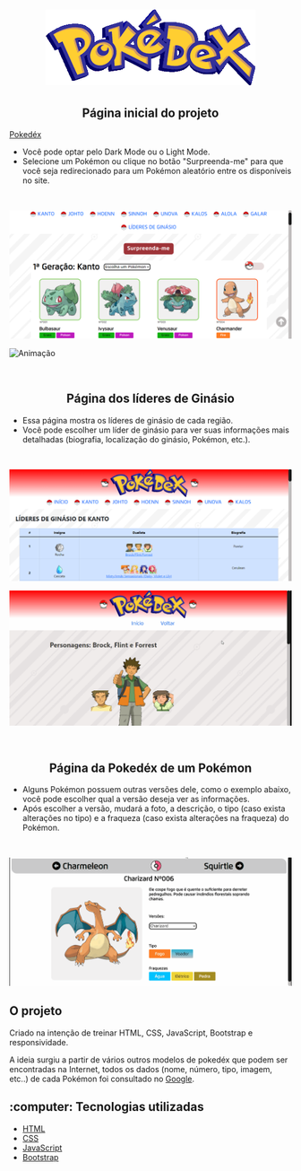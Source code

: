 <h1 align="center"> <img src="https://github.com/gabrieldemattos/pokedex/blob/main/screenshots/logo.png" alt="logo" style="zoom:100%;" /> </h1>





<h2 align="center">Página inicial do projeto</h2>

<a href="https://pokedex-one-xi.vercel.app/">Pokedéx</a>
- Você pode optar pelo Dark Mode ou o Light Mode. 
- Selecione um Pokémon ou clique no botão "Surpreenda-me" para que você seja redirecionado para um Pokémon aleatório entre os disponíveis no site.
<br>

![pagina-inicial](https://github.com/gabrieldemattos/pokedex/blob/main/screenshots/pagina-inicial.png)

![Animação](https://github.com/gabrieldemattos/pokedex/blob/main/screenshots/pag-inicial.gif)

<br>




<h2 align="center">Página dos líderes de Ginásio</h2>

- Essa página mostra os líderes de ginásio de cada região.
- Você pode escolher um líder de ginásio para ver suas informações mais detalhadas (biografia, localização do ginásio, Pokémon, etc.).
<br>

![pagina-ginasios](https://github.com/gabrieldemattos/pokedex/blob/main/screenshots/pagina-ginasios.png)

![ginasio](https://github.com/gabrieldemattos/pokedex/blob/main/screenshots/ginasio.gif)

<br>





<h2 align="center">Página da Pokedéx de um Pokémon</h2>

- Alguns Pokémon possuem outras versões dele, como o exemplo abaixo, você pode escolher qual a versão deseja ver as informações.
- Após escolher a versão, mudará a foto, a descrição, o tipo (caso exista alterações no tipo) e a fraqueza (caso exista alterações na fraqueza) do Pokémon.
<br>

![pokemon](https://github.com/gabrieldemattos/pokedex/blob/main/screenshots/pokemon.gif)



## O projeto

Criado na intenção de treinar HTML, CSS, JavaScript, Bootstrap e responsividade.

A ideia surgiu a partir de vários outros modelos de pokedéx que podem ser encontradas na Internet, todos os dados (nome, número, tipo, imagem, etc..) de cada Pokémon foi consultado no <a href="www.google.com.br">Google</a>.

<h2>:computer: Tecnologias utilizadas</h2>

- <a href="https://www.w3schools.com/html/">HTML</a>
- <a href="https://developer.mozilla.org/pt-BR/docs/Web/CSS">CSS</a>
- <a href="https://developer.mozilla.org/en-US/docs/Web/JavaScript">JavaScript</a>
- <a href="https://getbootstrap.com/">Bootstrap</a>
